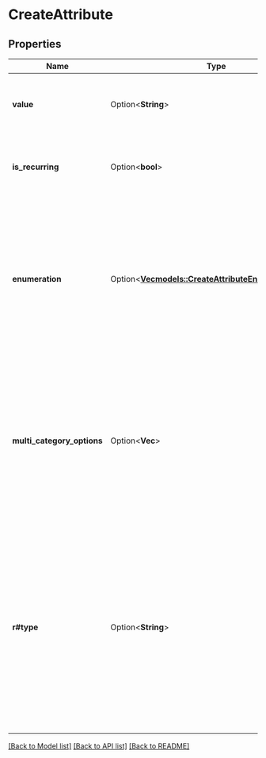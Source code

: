 # CreateAttribute

## Properties

Name | Type | Description | Notes
------------ | ------------- | ------------- | -------------
**value** | Option<**String**> | Value of the attribute. **Use only if the attribute's category is 'calculated' or 'global'**  | [optional]
**is_recurring** | Option<**bool**> | Type of the attribute. **Use only if the attribute's category is 'calculated' or 'global'**  | [optional]
**enumeration** | Option<[**Vec<models::CreateAttributeEnumerationInner>**](createAttribute_enumeration_inner.md)> | List of values and labels that the attribute can take. **Use only if the attribute's category is \"category\"**. None of the category options can exceed max 200 characters. For example: **[{\"value\":1, \"label\":\"male\"}, {\"value\":2, \"label\":\"female\"}]**  | [optional]
**multi_category_options** | Option<**Vec<String>**> | List of options you want to add for multiple-choice attribute. **Use only if the attribute's category is \"normal\" and attribute's type is \"multiple-choice\". None of the multicategory options can exceed max 200 characters.** For example: **[\"USA\",\"INDIA\"]**  | [optional]
**r#type** | Option<**String**> | Type of the attribute. **Use only if the attribute's category is 'normal', 'category' or 'transactional'** Type **user and multiple-choice** is only available if the category is **normal** attribute Type **id** is only available if the category is **transactional** attribute Type **category** is only available if the category is **category** attribute  | [optional]

[[Back to Model list]](../README.md#documentation-for-models) [[Back to API list]](../README.md#documentation-for-api-endpoints) [[Back to README]](../README.md)


